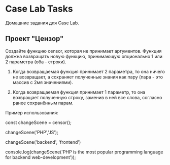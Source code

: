 # Case Lab Tasks
Домашние задания для Case Lab.

## Проект "Цензор"
Создайте функцию censor, которая не принимает аргументов. Функция должна возвращать новую функцию, принимающую опционально 1 или 2 параметра (оба - строки).

1) Когда возвращаемая функция принимает 2 параметра, то она ничего не возвращает, а сохраняет полученные знания как пару (пара - это массив с 2мя значениями).

2) Когда возвращаемая функция принимает 1 параметр, то она возвращает полученную строку, заменив в ней все слова, согласно ранее сохранённым парам.

Пример использования:

const changeScene = censor();

changeScene('PHP','JS');

changeScene('backend', 'frontend')

console.log(changeScene('PHP is the most popular programming language for backend web-development'));
